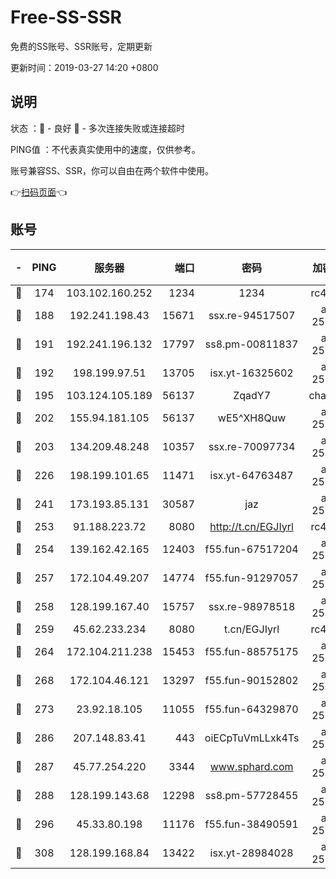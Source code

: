 # Free-SS-SSR

免费的SS账号、SSR账号，定期更新

更新时间：2019-03-27 14:20 +0800

## 说明

状态     ：🙂 - 良好 🙁 - 多次连接失败或连接超时

PING值   ：不代表真实使用中的速度，仅供参考。

账号兼容SS、SSR，你可以自由在两个软件中使用。

👉[扫码页面](https://liesauer.github.io/Free-SS-SSR/)👈

## 账号

|-|PING|服务器|端口|密码|加密方式|区域|
|:----:|:----:|:-----:|-----:|:----:|:----:|:----:|
|🙂|174|103.102.160.252|1234|1234|rc4-md5|JP|
|🙂|188|192.241.198.43|15671|ssx.re-94517507|aes-256-cfb|US|
|🙂|191|192.241.196.132|17797|ss8.pm-00811837|aes-256-cfb|US|
|🙂|192|198.199.97.51|13705|isx.yt-16325602|aes-256-cfb|US|
|🙂|195|103.124.105.189|56137|ZqadY7|chacha20|US|
|🙂|202|155.94.181.105|56137|wE5^XH8Quw|aes-256-cfb|US|
|🙂|203|134.209.48.248|10357|ssx.re-70097734|aes-256-cfb|US|
|🙂|226|198.199.101.65|11471|isx.yt-64763487|aes-256-cfb|US|
|🙂|241|173.193.85.131|30587|jaz|aes-256-cfb|US|
|🙂|253|91.188.223.72|8080|http://t.cn/EGJIyrl|rc4-md5|RU|
|🙂|254|139.162.42.165|12403|f55.fun-67517204|aes-256-cfb|SG|
|🙂|257|172.104.49.207|14774|f55.fun-91297057|aes-256-cfb|SG|
|🙂|258|128.199.167.40|15757|ssx.re-98978518|aes-256-cfb|SG|
|🙂|259|45.62.233.234|8080|t.cn/EGJIyrl|rc4-md5|CA|
|🙂|264|172.104.211.238|15453|f55.fun-88575175|aes-256-cfb|US|
|🙂|268|172.104.46.121|13297|f55.fun-90152802|aes-256-cfb|SG|
|🙂|273|23.92.18.105|11055|f55.fun-64329870|aes-256-cfb|US|
|🙂|286|207.148.83.41|443|oiECpTuVmLLxk4Ts|aes-256-cfb|AU|
|🙂|287|45.77.254.220|3344|www.sphard.com|aes-256-cfb|SG|
|🙂|288|128.199.143.68|12298|ss8.pm-57728455|aes-256-cfb|SG|
|🙂|296|45.33.80.198|11176|f55.fun-38490591|aes-256-cfb|US|
|🙂|308|128.199.168.84|13422|isx.yt-28984028|aes-256-cfb|SG|
